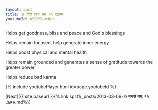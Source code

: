 ```yaml
---
layout: post
title: ॐ गिरी रहय नमः ११ टाइम्स
youtubeId: WQCYSovr0pc
---
```

 
 
Helps get goodness, bliss and peace and God's blessings
 
Helps remain focused, help generate inner energy 
 
Helps boost physical and mental health 
 
Helps remain grounded and generates a sense of gratitude towards the greater power 
 
Helps reduce bad karma
 
 
 
 


{% include youtubePlayer.html id=page.youtubeId %}
 
[Next]({{ site.baseurl }}{% link  split1/_posts/2013-03-06-ॐ नभसे नमः ११ टाइम्स.md%})
 

